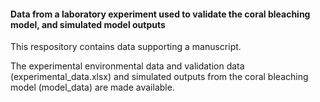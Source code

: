#### Data from a laboratory experiment used to validate the coral bleaching model, and simulated model outputs
This respository contains data supporting a manuscript. 

The experimental environmental data and validation data (experimental_data.xlsx) and simulated outputs from the coral bleaching model (model_data) are made available.
